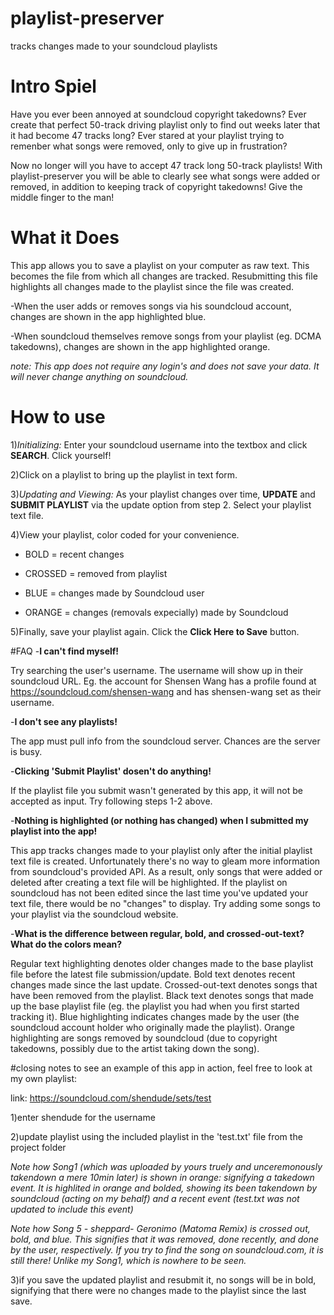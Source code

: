 # playlist-preserver
tracks changes made to your soundcloud playlists

# Intro Spiel
Have you ever been annoyed at soundcloud copyright takedowns? Ever create that perfect 50-track driving playlist only to find out weeks later that it had become 47 tracks long? Ever stared at your playlist trying to remenber what songs were removed, only to give up in frustration?

Now no longer will you have to accept 47 track long 50-track playlists! With playlist-preserver you will be able to clearly see what songs were added or removed, in addition to keeping track of copyright takedowns!  Give the middle finger to the man!

# What it Does
This app allows you to save a playlist on your computer as raw text. This becomes the file from which all changes are tracked. Resubmitting this file highlights all changes made to the playlist since the file was created. 

-When the user adds or removes songs via his soundcloud account, changes are shown in the app highlighted blue.

-When soundcloud themselves remove songs from your playlist (eg. DCMA takedowns), changes are shown in the app highlighted orange. 


*note: This app does not require any login's and does not save your data. It will never change anything on soundcloud.*

# How to use


1)*Initializing:* Enter your soundcloud username into the textbox and click **SEARCH**. Click yourself!

2)Click on a playlist to bring up the playlist in text form.

3)*Updating and Viewing:* As your playlist changes over time, **UPDATE** and **SUBMIT PLAYLIST** via the update option from step 2.
Select your playlist text file.

4)View your playlist,  color coded for your convenience.



  * BOLD = recent changes

  * CROSSED = removed from playlist

  * BLUE = changes made by Soundcloud user

  * ORANGE = changes (removals expecially) made by Soundcloud




5)Finally, save your playlist again. Click the **Click Here to Save** button.

#FAQ
 -**I can't find myself!**

Try searching the user's username. The username will show up in their soundcloud URL. Eg. the account for Shensen Wang has a profile found at https://soundcloud.com/shensen-wang and has shensen-wang set as their username.

 -**I don't see any playlists!**

The app must pull info from the soundcloud server. Chances are the server is busy.

 -**Clicking 'Submit Playlist' dosen't do anything!**

If the playlist file you submit wasn't generated by this app, it will not be accepted as input. Try following steps 1-2 above. 

 -**Nothing is highlighted (or nothing has changed) when I submitted my playlist into the app!**

This app tracks changes made to your playlist only after the initial playlist text file is created. Unfortunately there's no way to gleam more information from soundcloud's provided API. As a result, only songs that were added or deleted after creating a text file will be highlighted. If the playlist on soundcloud has not been edited since the last time you've updated your text file, there would be no "changes" to display. Try adding some songs to your playlist via the soundcloud website. 

 -**What is the difference between regular, bold, and crossed-out-text? What do the colors mean?**

Regular text highlighting denotes older changes made to the base playlist file before the latest file submission/update. Bold text denotes recent changes made since the last update. Crossed-out-text denotes songs that have been removed from the playlist. Black text denotes songs that made up the base playlist file (eg. the playlist you had when you first started tracking it). Blue highlighting indicates changes made by the user (the soundcloud account holder who originally made the playlist). Orange highlighting are songs removed by soundcloud (due to copyright takedowns, possibly due to the artist taking down the song).

#closing notes
to see an example of this app in action, feel free to look at my own playlist:

   link: https://soundcloud.com/shendude/sets/test

1)enter shendude for the username

2)update playlist using the included playlist in the 'test.txt' file from the project folder

*Note how Song1 (which was uploaded by yours truely and unceremonously takendown a mere 10min later) is shown in orange: signifying a takedown event. It is highlited in orange and bolded, showing its been takendown by soundcloud (acting on my behalf) and a recent event (test.txt was not updated to include this event)*

*Note how Song 5 - sheppard- Geronimo (Matoma Remix) is crossed out, bold, and blue. This signifies that it was removed, done recently, and done by the user, respectively. If you try to find the song on soundcloud.com, it is still there! Unlike my Song1, which is nowhere to be seen.*

3)if you save the updated playlist and resubmit it, no songs will be in bold, signifying that there were no changes made to the playlist since the last save.
